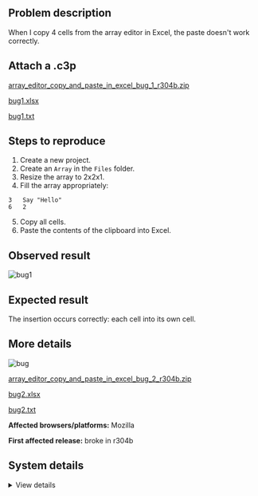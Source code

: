 ## Problem description

When I copy 4 cells from the array editor in Excel, the paste doesn't work correctly.

## Attach a .c3p

[array_editor_copy_and_paste_in_excel_bug_1_r304b.zip](https://github.com/WilsonPercival/WilsonPercival/files/9254674/array_editor_copy_and_paste_in_excel_bug_1_r304b.zip)

[bug1.xlsx](https://github.com/WilsonPercival/WilsonPercival/files/9254675/bug1.xlsx)

[bug1.txt](https://github.com/WilsonPercival/WilsonPercival/files/9254676/bug1.txt)

## Steps to reproduce

1. Create a new project.
2. Create an `Array` in the `Files` folder.
3. Resize the array to 2x2x1.
4. Fill the array appropriately:
```
3   Say "Hello"
6   2
```
5. Copy all cells.
6. Paste the contents of the clipboard into Excel.

## Observed result

![bug1](https://user-images.githubusercontent.com/91274932/182700201-e530c3dd-8e9d-4035-bb6b-b075684a88fb.gif)

## Expected result

The insertion occurs correctly: each cell into its own cell.

## More details

![bug](https://user-images.githubusercontent.com/91274932/182700289-23910962-265c-4485-8875-43b7a75937a7.gif)

[array_editor_copy_and_paste_in_excel_bug_2_r304b.zip](https://github.com/WilsonPercival/WilsonPercival/files/9254679/array_editor_copy_and_paste_in_excel_bug_2_r304b.zip)

[bug2.xlsx](https://github.com/WilsonPercival/WilsonPercival/files/9254680/bug2.xlsx)

[bug2.txt](https://github.com/WilsonPercival/WilsonPercival/files/9254681/bug2.txt)

**Affected browsers/platforms:** Mozilla

**First affected release:** broke in r304b

## System details

<details><summary>View details</summary>


Platform information

Product: Construct 3 r304 (beta)
Browser: Firefox 103.0
Browser engine: Gecko
Context: browser
Operating system: Windows 7
Device type: desktop
Device pixel ratio: 1
Logical CPU cores: 2
Approx. device memory: (unavailable)
User agent: Mozilla/5.0 (Windows NT 6.1; Win64; x64; rv:103.0) Gecko/20100101 Firefox/103.0
Language setting: en-US
Local storage

Storage quota (approx): 9.8 gb
Storage usage (approx): 25 mb (0.3%)
Persistant storage: No
Browser support notes

This list contains missing features that are not required, but could improve performance or user experience if supported.

    Rendering multiple on-screen Layout Views is slow in Firefox due to bug 1163426
    The Clipboard API is not supported. Some clipboard features may be unavailable.
    UI effects are disabled in settings.
    Determining input device capabilities is not supported.

WebGL information

Version string: WebGL 2.0
Numeric version: 2
Supports NPOT textures: yes
Supports GPU profiling: no
Supports highp precision: yes
Vendor: Google Inc. (Intel)
Renderer: ANGLE (Intel, Intel(R) HD Graphics Direct3D11 vs_5_0 ps_5_0)
Major performance caveat: no
Maximum texture size: 16384
Point size range: 1 to 1024
Extensions:

    EXT_color_buffer_float
    EXT_float_blend
    EXT_texture_compression_bptc
    EXT_texture_compression_rgtc
    EXT_texture_filter_anisotropic
    OES_texture_float_linear
    OVR_multiview2
    WEBGL_compressed_texture_s3tc
    WEBGL_compressed_texture_s3tc_srgb
    WEBGL_debug_renderer_info
    WEBGL_debug_shaders
    WEBGL_lose_context

Audio information

System sample rate: 48000 Hz
Output channels: 2
Output interpretation: speakers
Supported decode formats:

    WebM Opus (audio/webm; codecs=opus)
    Ogg Opus (audio/ogg; codecs=opus)
    WebM Vorbis (audio/webm; codecs=vorbis)
    Ogg Vorbis (audio/ogg; codecs=vorbis)
    MPEG-4 AAC (audio/mp4; codecs=mp4a.40.5)
    MP3 (audio/mpeg)
    FLAC (audio/flac)
    PCM WAV (audio/wav; codecs=1)

Supported encode formats:

    WebM Opus (audio/webm; codecs=opus)
    Ogg Opus (audio/ogg; codecs=opus)

Video information

Supported decode formats:

    WebM AV1 (video/webm; codecs=av01.0.00M.08)
    MP4 AV1 (video/mp4; codecs=av01.0.00M.08)
    WebM VP9 (video/webm; codecs=vp9)
    WebM VP8 (video/webm; codecs=vp8)
    Ogg Theora (video/ogg; codecs=theora)
    H.264 (video/mp4; codecs=avc1.42E01E)

Supported encode formats:

    WebM VP8 (video/webm; codecs=vp8)



</details>
